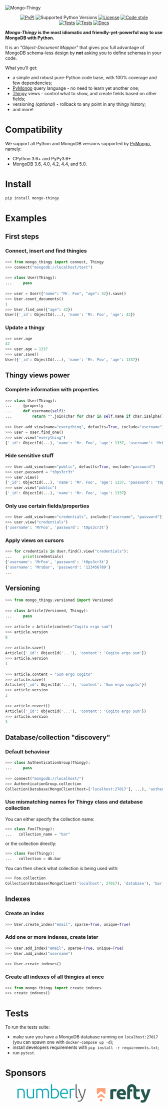 ![Mongo-Thingy](https://socialify.git.ci/Refty/mongo-thingy/image?font=Bitter&language=1&logo=https%3A%2F%2Fi.imgur.com%2FLeNC7Zb.png&owner=1&pattern=Charlie%20Brown&theme=Light)

<div align="center">
    <a href="https://pypi.org/project/mongo-thingy"><img src="https://img.shields.io/pypi/v/mongo-thingy.svg" alt="PyPI"></a>
    <img src="https://img.shields.io/pypi/pyversions/mongo-thingy" alt="Supported Python Versions">
    <a href="LICENSE"><img src="https://img.shields.io/github/license/refty/mongo-thingy" alt="License"></a>
    <a href="https://github.com/ambv/black"><img src="https://img.shields.io/badge/code%20style-black-black" alt="Code style"></a>
    <br/>
    <a href="https://github.com/Refty/mongo-thingy/actions"><img src="https://img.shields.io/github/workflow/status/Refty/mongo-thingy/Tests" alt="Tests"></a>
    <a href="https://coveralls.io/github/Refty/mongo-thingy"><img src="https://img.shields.io/coveralls/Refty/mongo-thingy.svg" alt="Tests"></a>
    <a href="http://mongo-thingy.readthedocs.io"><img src="https://readthedocs.org/projects/mongo-thingy/badge" alt="Docs"></a>
</div>

**_Mongo-Thingy_ is the most idiomatic and friendly-yet-powerful way to
use MongoDB with Python.**

It is an _"Object-Document Mapper"_ that gives you full advantage of
MongoDB schema-less design by **not** asking you to define schemas in
your code.

What you'll get:

  - a simple and robust pure-Python code base, with 100% coverage and
    few dependencies;
  - [PyMongo](https://github.com/mongodb/mongo-python-driver) query
    language - no need to learn yet another one;
  - [Thingy](https://github.com/Refty/thingy) views - control what to
    show, and create fields based on other fields;
  - versioning *(optional)* - rollback to any point in any thingy
    history;
  - and more\!

# Compatibility

We support all Python and MongoDB versions supported by
[PyMongo](https://github.com/mongodb/mongo-python-driver), namely:

  - CPython 3.6+ and PyPy3.6+
  - MongoDB 3.6, 4.0, 4.2, 4.4, and 5.0.

# Install

```sh
pip install mongo-thingy
```

# Examples

## First steps

### Connect, insert and find thingies

```python
>>> from mongo_thingy import connect, Thingy
>>> connect("mongodb://localhost/test")

>>> class User(Thingy):
...     pass

>>> user = User({"name": "Mr. Foo", "age": 42}).save()
>>> User.count_documents()
1
>>> User.find_one({"age": 42})
User({'_id': ObjectId(...), 'name': 'Mr. Foo', 'age': 42})
```

### Update a thingy

```python
>>> user.age
42
>>> user.age = 1337
>>> user.save()
User({'_id': ObjectId(...), 'name': 'Mr. Foo', 'age': 1337})
```

## Thingy views power

### Complete information with properties

```python
>>> class User(Thingy):
...     @property
...     def username(self):
...         return "".join(char for char in self.name if char.isalpha())

>>> User.add_view(name="everything", defaults=True, include="username")
>>> user = User.find_one()
>>> user.view("everything")
{'_id': ObjectId(...), 'name': 'Mr. Foo', 'age': 1337, 'username': 'MrFoo'}
```

### Hide sensitive stuff

```python
>>> User.add_view(name="public", defaults=True, exclude="password")
>>> user.password = "t0ps3cr3t"
>>> user.view()
{'_id': ObjectId(...), 'name': 'Mr. Foo', 'age': 1337, 'password': 't0ps3cr3t'}
>>> user.view("public")
{'_id': ObjectId(...), 'name': 'Mr. Foo', 'age': 1337}
```

### Only use certain fields/properties

```python
>>> User.add_view(name="credentials", include=["username", "password"])
>>> user.view("credentials")
{'username': 'MrFoo', 'password': 't0ps3cr3t'}
```

### Apply views on cursors

```python
>>> for credentials in User.find().view("credentials"):
...     print(credentials)
{'username': 'MrFoo', 'password': 't0ps3cr3t'}
{'username': 'MrsBar', 'password': '123456789'}
...
```

## Versioning

```python
>>> from mongo_thingy.versioned import Versioned

>>> class Article(Versioned, Thingy):
...     pass

>>> article = Article(content="Cogito ergo sum")
>>> article.version
0

>>> article.save()
Article({'_id': ObjectId('...'), 'content': 'Cogito ergo sum'})
>>> article.version
1

>>> article.content = "Sum ergo cogito"
>>> article.save()
Article({'_id': ObjectId('...'), 'content': 'Sum ergo cogito'})
>>> article.version
2

>>> article.revert()
Article({'_id': ObjectId('...'), 'content': 'Cogito ergo sum'})
>>> article.version
3
```

## Database/collection "discovery"

### Default behaviour

```python
>>> class AuthenticationGroup(Thingy):
...     pass

>>> connect("mongodb://localhost/")
>>> AuthenticationGroup.collection
Collection(Database(MongoClient(host=['localhost:27017'], ...), 'authentication'), 'group')
```

### Use mismatching names for Thingy class and database collection

You can either specify the collection name:

```python
>>> class Foo(Thingy):
...   collection_name = "bar" 
```

or the collection directly:

```python
>>> class Foo(Thingy):
...   collection = db.bar
```

You can then check what collection is being used with:

```python
>>> Foo.collection
Collection(Database(MongoClient('localhost', 27017), 'database'), 'bar')
```

## Indexes

### Create an index

```python
>>> User.create_index("email", sparse=True, unique=True)
```

### Add one or more indexes, create later

```python
>>> User.add_index("email", sparse=True, unique=True)
>>> User.add_index("username")

>>> User.create_indexes()
```

### Create all indexes of all thingies at once

```python
>>> from mongo_thingy import create_indexes
>>> create_indexes()
```

# Tests

To run the tests suite:

  - make sure you have a MongoDB database running on `localhost:27017`
    (you can spawn one with `docker-compose up -d`);
  - install developers requirements with `pip install -r
    requirements.txt`;
  - run `pytest`.

# Sponsors

<div align="center">
    &nbsp;&nbsp;&nbsp;
    <a href="https://numberly.com/"><img src="https://raw.githubusercontent.com/Refty/mongo-thingy/master/img/numberly.png" alt="Numberly"></a>
    &nbsp;&nbsp;&nbsp;
    &nbsp;&nbsp;&nbsp;
    <a href="https://refty.co/"><img src="https://raw.githubusercontent.com/Refty/mongo-thingy/master/img/refty.png" alt="Refty"></a>
    &nbsp;&nbsp;&nbsp;
</div>
